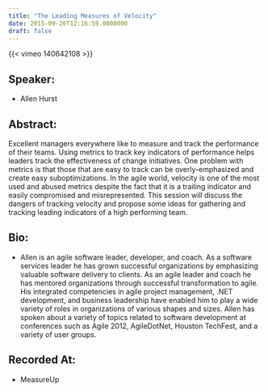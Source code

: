 ```yaml
---
title: "The Leading Measures of Velocity"
date: 2015-09-26T12:16:59.0000000
draft: false
---
```


{{< vimeo 140642108 >}}

## Speaker:

 - Allen Hurst

## Abstract:

<p>Excellent managers everywhere like to measure and track the performance of their teams. Using metrics to track key indicators of performance helps leaders track the effectiveness of change initiatives. One problem with metrics is that those that are easy to track can be overly-emphasized and create easy suboptimizations. In the agile world, velocity is one of the most used and abused metrics despite the fact that it is a trailing indicator and easily compromised and misrepresented. This session will discuss the dangers of tracking velocity and propose some ideas for gathering and tracking leading indicators of a high performing team.</p>

## Bio:

 - <p>Allen is an agile software leader, developer, and coach. As a software services leader he has grown successful organizations by emphasizing valuable software delivery to clients. As an agile leader and coach he has mentored organizations through successful transformation to agile. His integrated competencies in agile project management, .NET development, and business leadership have enabled him to play a wide variety of roles in organizations of various shapes and sizes. Allen has spoken about a variety of topics related to software development at conferences such as Agile 2012, AgileDotNet, Houston TechFest, and a variety of user groups.
</p>

## Recorded At:

 - MeasureUp

